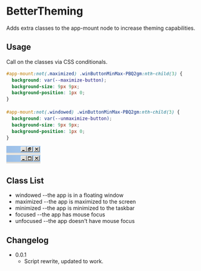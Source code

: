# BetterTheming  
Adds extra classes to the app-mount node to increase theming capabilities.

## Usage
Call on the classes via CSS conditionals.
```css
#app-mount:not(.maximized) .winButtonMinMax-PBQ2gm:nth-child(3) {
  background: var(--maximize-button);
  background-size: 9px 9px;
  background-position: 1px 0;
}

#app-mount:not(.windowed) .winButtonMinMax-PBQ2gm:nth-child(3) {
  background: var(--unmaximize-button);
  background-size: 9px 9px;
  background-position: 1px 0;
}
``` 
![Example Image](https://github.com/dotkwa/BetterDiscordThings/raw/master/v1/plugins/BetterTheming/example.png "Example Image")

## Class List
* windowed --the app is in a floating window
* maximized --the app is maximized to the screen
* minimized --the app is minimized to the taskbar
* focused --the app has mouse focus
* unfocused --the app doesn't have mouse focus

## Changelog
* 0.0.1
  * Script rewrite, updated to work.